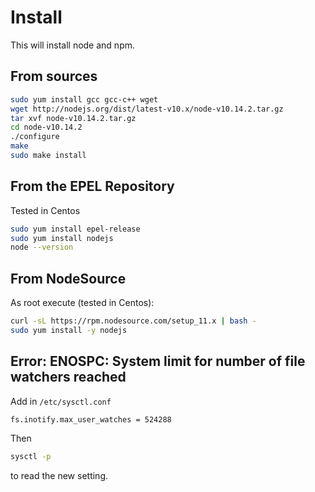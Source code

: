 <!-- TITLE: Nodejs -->

# Install 
This will install node and npm.
## From sources


```sh
sudo yum install gcc gcc-c++ wget
wget http://nodejs.org/dist/latest-v10.x/node-v10.14.2.tar.gz
tar xvf node-v10.14.2.tar.gz
cd node-v10.14.2
./configure
make
sudo make install
```

## From the EPEL Repository 

Tested in Centos


```sh
sudo yum install epel-release
sudo yum install nodejs
node --version
```

## From NodeSource
As root execute (tested in Centos):

```sh
curl -sL https://rpm.nodesource.com/setup_11.x | bash -
sudo yum install -y nodejs
```



## Error: ENOSPC: System limit for number of file watchers reached

Add in `/etc/sysctl.conf`


```text
fs.inotify.max_user_watches = 524288
```

Then 
```sh
sysctl -p
```

to read the new setting.
